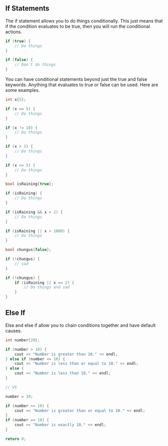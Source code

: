 ## If Statements
The if statement allows you to do things conditionally. This just means that if the condition evaluates to be true, then you will run the conditional actions.
```C++
if (true) {
	// Do things
}

if (false) {
	// Don't do things
}
```
You can have conditional statements beyond just the true and false keywords. Anything that evaluates to true or false can be used. Here are some examples.

```C++
int x{5};

if (x == 5) {
	// Do things
}

if (x != 10) {
	// Do things
}

if (x > 3) {
	// Do things
}

if (x <= 5) {
	// Do things
}

bool isRaining{true};

if (isRaining) {
	// Do things
}

if (isRaining && x > 2) {
	// Do things
}

if (isRaining || x > 1000) {
	// Do things
}

bool chungus{false};

if (!chungus) {
	// sad
}

if (!chungus) {
	if (isRaining || x == 2) {
		// Do things and sad
	}
}
```
## Else If
Else and else if allow you to chain conditions together and have default causes.
```C++
int number{20};

if (number > 10) {
	cout << "Number is greater than 10." << endl;
} else if (number <= 10) {
	cout << "Number is less than or equal to 10." << endl;
} else {
	cout << "Number is less than 10." << endl;
}

// VS

number = 10;

if (number >= 10) {
	cout << "Number is greater than or equal to 10." << endl;
} 
if (number == 10) {
	cout << "Number is exactly 10." << endl;
}

return 0;
```
